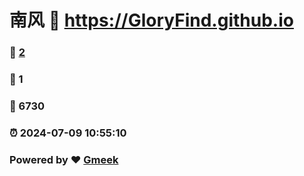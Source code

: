 # 南风 :link: https://GloryFind.github.io 
### :page_facing_up: [2](https://GloryFind.github.io/tag.html) 
### :speech_balloon: 1 
### :hibiscus: 6730 
### :alarm_clock: 2024-07-09 10:55:10 
### Powered by :heart: [Gmeek](https://github.com/Meekdai/Gmeek)
